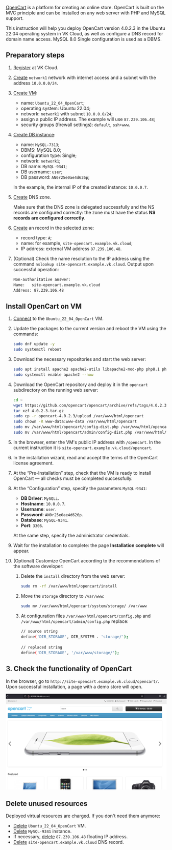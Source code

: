 [OpenCart](https://www.opencart.com) is a platform for creating an online store. OpenCart is built on the MVC principle and can be installed on any web server with PHP and MySQL support.

This instruction will help you deploy OpenCart version 4.0.2.3 in the Ubuntu 22.04 operating system in VK Cloud, as well as configure a DNS record for domain name access. MySQL 8.0 Single configuration is used as a DBMS.

## Preparatory steps

1. [Register](/en/additionals/start/account-registration) at VK Cloud.
1. [Create](/en/networks/vnet/operations/manage-net#creating_a_network) `network1` network with internet access and a subnet with the address `10.0.0.0/24`.
1. [Create VM](/en/base/iaas/instructions/vm/vm-create):

   - name: `Ubuntu_22_04_OpenCart`;
   - operating system: Ubuntu 22.04;
   - network: `network1` with subnet `10.0.0.0/24`;
   - assign a public IP address. The example will use `87.239.106.48`;
   - security groups (firewall settings): `default`, `ssh+www`.

1. [Create DB instance](/en/dbs/dbaas/instructions/create):

   - name: `MySQL-7313`;
   - DBMS: MySQL 8.0;
   - configuration type: Single;
   - network: `network1`;
   - DB name: `MySQL-9341`;
   - DB username: `user`;
   - DB password: `AN0r25e0ae4d626p`;

   In the example, the internal IP of the created instance: `10.0.0.7`.

1. [Create](/en/networks/dns/publicdns#creating_a_zone) DNS zone.

   <warn>

   Make sure that the DNS zone is delegated successfully and the NS records are configured correctly: the zone must have the status **NS records are configured correctly**.

   </warn>

1. [Create](/en/networks/dns/publicdns#adding_resource_records) an record in the selected zone:

   - record type: `A`;
   - name: for example, `site-opencart.example.vk.cloud`;
   - IP address: external VM address `87.239.106.48`.

1. (Optional) Check the name resolution to the IP address using the command `nslookup site-opencart.example.vk.cloud`. Output upon successful operation:

   ```bash
   Non-authoritative answer:
   Name:   site-opencart.example.vk.cloud
   Address: 87.239.106.48
   ```

## Install OpenCart on VM

1. [Connect](/en/base/iaas/instructions/vm/vm-connect/vm-connect-nix) to the `Ubuntu_22_04_OpenCart` VM.
1. Update the packages to the current version and reboot the VM using the commands:

   ```bash
   sudo dnf update -y
   sudo systemctl reboot
   ```

1. Download the necessary repositories and start the web server:

   ```bash
   sudo apt install apache2 apache2-utils libapache2-mod-php php8.1 php8.1-cli php8.1-curl php8.1-fpm php8.1-gd php8.1-intl php8.1-mbstring php8.1-mysql php8.1-opcache php8.1-readline php8.1-soap php8.1-xml php8.1-xmlrpc php8.1-zip php-gd -y
   sudo systemctl enable apache2 --now
   ```

1. Download the OpenCart repository and deploy it in the `opencart` subdirectory on the running web server:

   ```bash
   cd ~
   wget https://github.com/opencart/opencart/archive/refs/tags/4.0.2.3.tar.gz
   tar xzf 4.0.2.3.tar.gz
   sudo cp -r opencart-4.0.2.3/upload /var/www/html/opencart
   sudo chown -R www-data:www-data /var/www/html/opencart
   sudo mv /var/www/html/opencart/config-dist.php /var/www/html/opencart/config.php
   sudo mv /var/www/html/opencart/admin/config-dist.php /var/www/html/opencart/admin/config.php
   ```

1. In the browser, enter the VM's public IP address with `/opencart`. In the current instruction it is `site-opencart.example.vk.cloud/opencart`.
1. In the installation wizard, read and accept the terms of the OpenCart license agreement.
1. At the “Pre-Installation” step, check that the VM is ready to install OpenCart — all checks must be completed successfully.
1. At the “Configuration” step, specify the parameters `MySQL-9341`:

   - **DB Driver**: `MySQLi`.
   - **Hostname**: `10.0.0.7`.
   - **Username**: `user`.
   - **Password**: `AN0r25e0ae4d626p`.
   - **Database**: `MySQL-9341`.
   - **Port**: `3306`.

    At the same step, specify the administrator credentials.

1. Wait for the installation to complete: the page **Installation complete** will appear.
1. (Optional) Customize OpenCart according to the recommendations of the software developer:

   1. Delete the `install` directory from the web server:

      ```bash
      sudo rm -rf /var/www/html/opencart/install
      ```

   1. Move the `storage` directory to `/var/www`:

      ```bash
      sudo mv /var/www/html/opencart/system/storage/ /var/www
      ```

   1. At configuration files `/var/www/html/opencart/config.php` and `/var/www/html/opencart/admin/config.php` replace:

      ```bash
      // source string
      define('DIR_STORAGE', DIR_SYSTEM . 'storage/');

      // replaced string
      define('DIR_STORAGE', '/var/www/storage/');
      ```

## 3. Check the functionality of OpenCart

In the browser, go to `http://site-opencart.example.vk.cloud/opencart/`. Upon successful installation, a page with a demo store will open.

![](assets/opencart_shop.png)

## Delete unused resources

Deployed virtual resources are charged. If you don't need them anymore:

- [Delete](/en/base/iaas/instructions/vm/vm-manage#deleting_a_vm) `Ubuntu_22_04_OpenCart` VM.
- [Delete](/en/dbs/dbaas/instructions/delete) `MySQL-9341` instance.
- If necessary, [delete](/en/networks/vnet/operations/manage-floating-ip#removing_floating_ip_address_from_the_project) `87.239.106.48` floating IP address.
- [Delete](/en/networks/dns/publicdns#deleting_resource_records) `site-opencart.example.vk.cloud` DNS record.
